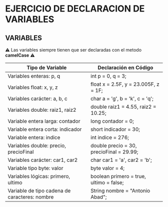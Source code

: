 # EJERCICIO DE DECLARACION DE VARIABLES

## VARIABLES

⚠️ Las variables siempre tienen que ser declaradas con el metodo **camelCase** ⚠️

| Tipo de Variable | Declaración en Código |
| --- | --- |
| Variables enteras: p, q | int p = 0, q = 3; |
| Variables float: x, y, z | float x = 2.5F, y = 23.005F, z = 1F; |
| Variables carácter: a, b, c | char a = 'g', b = 'k', c = 'q'; |
| Variables double: raiz1, raiz2 | double raiz1 = 4.55, raiz2 = 10.25; |
| Variable entera larga: contador | long contador = 0; |
| Variable entera corta: indicador | short indicador = 30; |
| Variable entera: indice | int indice = 276; |
| Variables double: precio, precioFinal | double precio = 30, precioFinal = 29.99; |
| Variables carácter: car1, car2 | char car1 = 'a', car2 = 'b'; |
| Variable tipo byte: valor | byte valor = 4; |
| Variables lógicas: primero, ultimo | boolean primero = true, ultimo = false; |
| Variable de tipo cadena de caracteres: nombre | String nombre = "Antonio Abad"; |